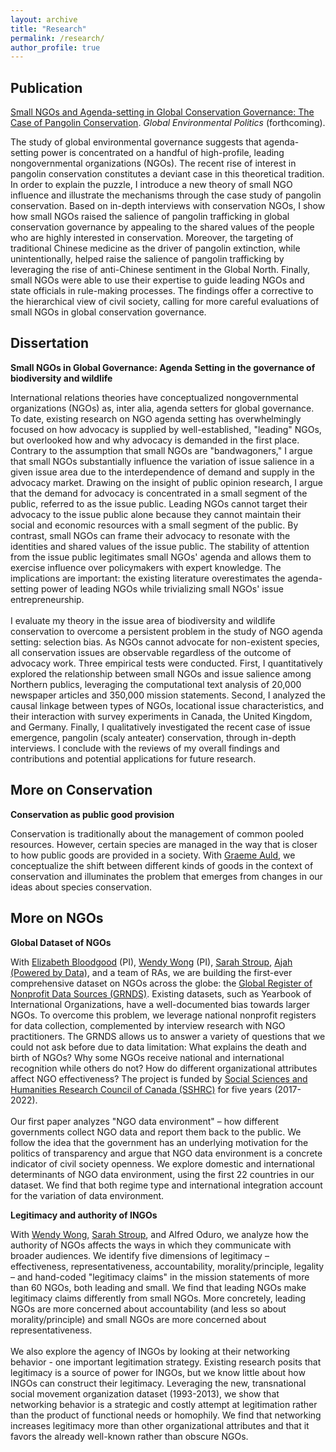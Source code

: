 ```yaml
---
layout: archive
title: "Research"
permalink: /research/
author_profile: true
---
```



## Publication

<a href="http://takumishibaike.github.io/files/shibaike_gep2021.pdf">Small NGOs and Agenda-setting in Global Conservation Governance: The Case of Pangolin Conservation</a>. <i>Global Environmental Politics</i> (forthcoming).

The study of global environmental governance suggests that agenda-setting power is concentrated on a handful of high-profile, leading nongovernmental organizations (NGOs). The recent rise of interest in pangolin conservation constitutes a deviant case in this theoretical tradition. In order to explain the puzzle, I introduce a new theory of small NGO influence and illustrate the mechanisms through the case study of pangolin conservation. Based on in-depth interviews with conservation NGOs, I show how small NGOs raised the salience of pangolin trafficking in global conservation governance by appealing to the shared values of the people who are highly interested in conservation. Moreover, the targeting of traditional Chinese medicine as the driver of pangolin extinction, while unintentionally, helped raise the salience of pangolin trafficking by leveraging the rise of anti-Chinese sentiment in the Global North. Finally, small NGOs were able to use their expertise to guide leading NGOs and state officials in rule-making processes. The findings offer a corrective to the hierarchical view of civil society, calling for more careful evaluations of small NGOs in global conservation governance.


## Dissertation

<strong>Small NGOs in Global Governance: Agenda Setting in the governance of biodiversity and wildlife</strong>

International relations theories have conceptualized nongovernmental organizations (NGOs) as, inter alia, agenda setters for global governance. To date, existing research on NGO agenda setting has overwhelmingly focused on how advocacy is supplied by well-established, "leading" NGOs, but overlooked how and why advocacy is demanded in the first place. Contrary to the assumption that small NGOs are "bandwagoners," I argue that small NGOs substantially influence the variation of issue salience in a given issue area due to the interdependence of demand and supply in the advocacy market. Drawing on the insight of public opinion research, I argue that the demand for advocacy is concentrated in a small segment of the public, referred to as the issue public. Leading NGOs cannot target their advocacy to the issue public alone because they cannot maintain their social and economic resources with a small segment of the public. By contrast, small NGOs can frame their advocacy to resonate with the identities and shared values of the issue public. The stability of attention from the issue public legitimates small NGOs' agenda and allows them to exercise influence over policymakers with expert knowledge. The implications are important: the existing literature overestimates the agenda-setting power of leading NGOs while trivializing small NGOs' issue entrepreneurship.<br>
<br>
I evaluate my theory in the issue area of biodiversity and wildlife conservation to overcome a persistent problem in the study of NGO agenda setting: selection bias. As NGOs cannot advocate for non-existent species, all conservation issues are observable regardless of the outcome of advocacy work. Three empirical tests were conducted. First, I quantitatively explored the relationship between small NGOs and issue salience among Northern publics, leveraging the computational text analysis of 20,000 newspaper articles and 350,000 mission statements. Second, I analyzed the causal linkage between types of NGOs, locational issue characteristics, and their interaction with survey experiments in Canada, the United Kingdom, and Germany. Finally, I qualitatively investigated the recent case of issue emergence, pangolin (scaly anteater) conservation, through in-depth interviews. I conclude with the reviews of my overall findings and contributions and potential applications for future research.

## More on Conservation

<strong>Conservation as public good provision</strong>

Conservation is traditionally about the management of common pooled resources. However, certain species are managed in the way that is closer to how public goods are provided in a society. With <a href="https://carleton.ca/sppa/people/auld-graeme/">Graeme Auld</a>, we conceptualize the shift between different kinds of goods in the context of conservation and illuminates the problem that emerges from changes in our ideas about species conservation.

## More on NGOs


<strong>Global Dataset of NGOs</strong>

With <a href="https://www.concordia.ca/artsci/polisci/faculty.html?fpid=elizabeth-bloodgood">Elizabeth Bloodgood</a> (PI),  <a href="https://www.wendyhwong.com/">Wendy Wong</a> (PI), ​<a href="http://sites.middlebury.edu/sarahstroup/">Sarah Stroup</a>,  <a href="https://poweredbydata.org/">Ajah (Powered by Data)</a>, and a team of RAs, we are building the first-ever comprehensive dataset on NGOs across the globe: the <a href="https://www.grnds.org/">Global Register of Nonprofit Data Sources (GRNDS)</a>. Existing datasets, such as Yearbook of International Organizations, have a well-documented bias towards larger NGOs. To overcome this problem, we leverage national nonprofit registers for data collection, complemented by interview research with NGO practitioners. The GRNDS allows us to answer a variety of questions that we could not ask before due to data limitation: What explains the death and birth of NGOs? Why some NGOs receive national and international recognition while others do not? How do different organizational attributes affect NGO effectiveness? The project is funded by <a href="https://www.sshrc-crsh.gc.ca/results-resultats/recipients-recipiendaires/2016/insight-savoir-eng.aspx">Social Sciences and Humanities Research Council of Canada (SSHRC)</a> for five years (2017-2022).<br>
<br>
Our first paper analyzes "NGO data environment" – how different governments collect NGO data and report them back to the public. We follow the idea that the government has an underlying motivation for the politics of transparency and argue that NGO data environment is a concrete indicator of civil society openness. We explore domestic and international determinants of NGO data environment, using the first 22 countries in our dataset. We find that both regime type and international integration account for the variation of data environment.

<strong>Legitimacy and authority of INGOs</strong>

With <a href="https://www.wendyhwong.com/">Wendy Wong</a>, <a href="http://sites.middlebury.edu/sarahstroup/">Sarah Stroup</a>, and Alfred Oduro, we analyze how the authority of NGOs affects the ways in which they communicate with broader audiences. We identify five dimensions of legitimacy – ​effectiveness, representativeness, accountability, morality/principle, legality – and hand-coded "legitimacy claims" in the mission statements of more than 60 NGOs, both leading and small. We find that leading NGOs make legitimacy claims differently from small NGOs. More concretely, leading NGOs are more concerned about accountability (and less so about morality/principle) and small NGOs are more concerned about representativeness.<br>
<br>
We also explore the agency of INGOs by looking at their networking behavior - one important legitimation strategy. Existing research posits that legitimacy is a source of power for INGOs, but we know little about how INGOs can construct their legitimacy. Leveraging the new, transnational social movement organization dataset (1993-2013), we show that networking behavior is a strategic and costly attempt at legitimation rather than the product of functional needs or homophily. We find that networking increases legitimacy more than other organizational attributes and that it favors the already well-known rather than obscure NGOs.



